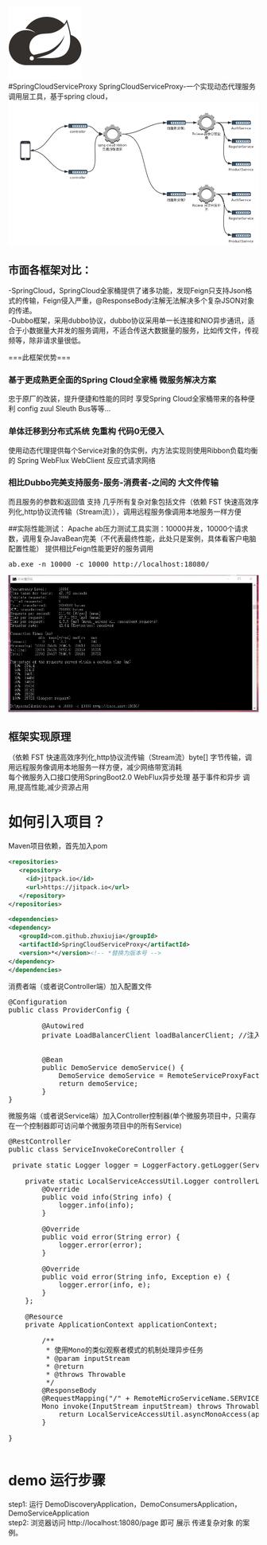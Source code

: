 <img src="logo.png"></br>
#SpringCloudServiceProxy
SpringCloudServiceProxy-一个实现动态代理服务调用层工具，基于spring cloud，</br>
<img src="detail.png"></br>
## 市面各框架对比：
-SpringCloud，SpringCloud全家桶提供了诸多功能，发现Feign只支持Json格式的传输，Feign侵入严重，@ResponseBody注解无法解决多个复杂JSON对象的传递。</br>
-Dubbo框架，采用dubbo协议，dubbo协议采用单一长连接和NIO异步通讯，适合于小数据量大并发的服务调用，不适合传送大数据量的服务，比如传文件，传视频等，除非请求量很低。 </br>

===此框架优势===</br>
### 基于更成熟更全面的Spring Cloud全家桶 微服务解决方案
忠于原厂的改装，提升便捷和性能的同时 享受Spring Cloud全家桶带来的各种便利 config zuul Sleuth Bus等等...
### 单体迁移到分布式系统 免重构 代码0无侵入
使用动态代理提供每个Service对象的伪实例，内方法实现则使用Ribbon负载均衡的  Spring WebFlux WebClient 反应式请求网络 </br>
### 相比Dubbo完美支持服务-服务-消费者-之间的 大文件传输
而且服务的参数和返回值 支持 几乎所有复杂对象包括文件（依赖 FST 快速高效序列化,http协议流传输（Stream流）），调用远程服务像调用本地服务一样方便</br>

##实际性能测试：
Apache ab压力测试工具实测：10000并发，10000个请求数，调用复杂JavaBean完美（不代表最终性能，此处只是案例，具体看客户电脑配置性能） 提供相比Feign性能更好的服务调用</br>
<pre>ab.exe -n 10000 -c 10000 http://localhost:18080/</pre>
<img src="per.png"></br>
## 框架实现原理
（依赖 FST 快速高效序列化,http协议流传输（Stream流）byte[] 字节传输，调用远程服务像调用本地服务一样方便，减少网络带宽消耗</br>
每个微服务入口接口使用SpringBoot2.0 WebFlux异步处理 基于事件和异步 调用,提高性能,减少资源占用</br>
# 如何引入项目？
Maven项目依赖，首先加入pom

```xml
<repositories>
   <repository>
	 <id>jitpack.io</id>
	 <url>https://jitpack.io</url>
   </repository>
</repositories>
```

```xml
<dependencies>
<dependency>
   <groupId>com.github.zhuxiujia</groupId>
   <artifactId>SpringCloudServiceProxy</artifactId>
   <version>*</version><!-- *替换为版本号 -->
</dependency>
</dependencies>
```
消费者端（或者说Controller端）加入配置文件
<pre>
@Configuration
public class ProviderConfig {

        @Autowired
        private LoadBalancerClient loadBalancerClient; //注入发现客户端
    
    
        @Bean
        public DemoService demoService() {
            DemoService demoService = RemoteServiceProxyFactory.newInstance(loadBalancerClient, RemoteMicroServiceName.SERVICE_EVEYY_THING, DemoService.class);
            return demoService;
        }
}
</pre>
微服务端（或者说Service端）加入Controller控制器(单个微服务项目中，只需存在一个控制器即可访问单个微服务项目中的所有Service)
<pre>
@RestController
public class ServiceInvokeCoreController {

 private static Logger logger = LoggerFactory.getLogger(ServiceInvokeCoreController.class);

    private static LocalServiceAccessUtil.Logger controllerLogger = new LocalServiceAccessUtil.Logger() {
        @Override
        public void info(String info) {
            logger.info(info);
        }

        @Override
        public void error(String error) {
            logger.error(error);
        }

        @Override
        public void error(String info, Exception e) {
            logger.error(info, e);
        }
    };

    @Resource
    private ApplicationContext applicationContext;

        /**
         * 使用Mono的类似观察者模式的机制处理异步任务
         * @param inputStream
         * @return
         * @throws Throwable
         */
        @ResponseBody
        @RequestMapping("/" + RemoteMicroServiceName.SERVICE_EVEYY_THING)
        Mono<byte[]> invoke(InputStream inputStream) throws Throwable {
            return LocalServiceAccessUtil.asyncMonoAccess(applicationContext,inputStream,controllerLogger);
        }
    
}

</pre>
# demo 运行步骤

step1: 运行 DemoDiscoveryApplication，DemoConsumersApplication，DemoServiceApplication</br>
step2: 浏览器访问 http://localhost:18080/page 即可 展示 传递复杂对象 的案例。</br>
